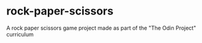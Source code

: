 # rock-paper-scissors
A rock paper scissors game project made as part of the "The Odin Project" curriculum 